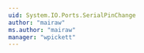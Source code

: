 ```yaml
---
uid: System.IO.Ports.SerialPinChange
author: "mairaw"
ms.author: "mairaw"
manager: "wpickett"
---
```


